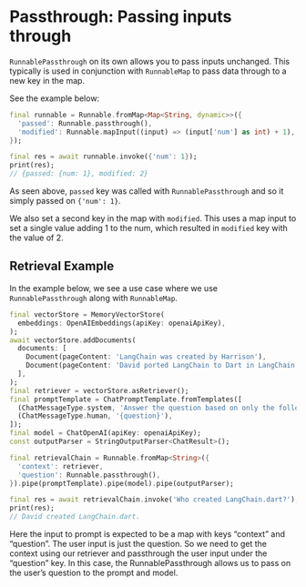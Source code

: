 # Passthrough: Passing inputs through

`RunnablePassthrough` on its own allows you to pass inputs unchanged. This typically is used in conjunction with `RunnableMap` to pass data through to a new key in the map.

See the example below:

```dart
final runnable = Runnable.fromMap<Map<String, dynamic>>({
  'passed': Runnable.passthrough(),
  'modified': Runnable.mapInput((input) => (input['num'] as int) + 1),
});

final res = await runnable.invoke({'num': 1});
print(res);
// {passed: {num: 1}, modified: 2}
```

As seen above, `passed` key was called with `RunnablePassthrough` and so it simply passed on `{'num': 1}`.

We also set a second key in the map with `modified`. This uses a map input to set a single value adding 1 to the num, which resulted in `modified` key with the value of 2.

## Retrieval Example

In the example below, we see a use case where we use `RunnablePassthrough` along with `RunnableMap`.

```dart
final vectorStore = MemoryVectorStore(
  embeddings: OpenAIEmbeddings(apiKey: openaiApiKey),
);
await vectorStore.addDocuments(
  documents: [
    Document(pageContent: 'LangChain was created by Harrison'),
    Document(pageContent: 'David ported LangChain to Dart in LangChain.dart'),
  ],
);
final retriever = vectorStore.asRetriever();
final promptTemplate = ChatPromptTemplate.fromTemplates([
  (ChatMessageType.system, 'Answer the question based on only the following context:\n{context}'),
  (ChatMessageType.human, '{question}'),
]);
final model = ChatOpenAI(apiKey: openaiApiKey);
const outputParser = StringOutputParser<ChatResult>();

final retrievalChain = Runnable.fromMap<String>({
  'context': retriever,
  'question': Runnable.passthrough(),
}).pipe(promptTemplate).pipe(model).pipe(outputParser);

final res = await retrievalChain.invoke('Who created LangChain.dart?');
print(res);
// David created LangChain.dart.
```

Here the input to prompt is expected to be a map with keys “context” and “question”. The user input is just the question. So we need to get the context using our retriever and passthrough the user input under the “question” key. In this case, the RunnablePassthrough allows us to pass on the user’s question to the prompt and model.
